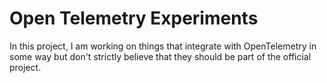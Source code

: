 # Open Telemetry Experiments

In this project, I am working on things that integrate with OpenTelemetry in some way but don't strictly believe that they should be part of the official project.

